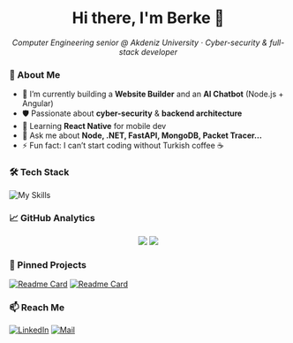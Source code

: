 <!-- Başlığın altındaki GIF/PP yerine kendi resmini ya da GIF'ini ekleyebilirsin -->
<h1 align="center">Hi there, I'm Berke 👋</h1>
<p align="center">
  <em>Computer Engineering senior @ Akdeniz University · Cyber-security & full-stack developer</em>
</p>

### 🚀 About Me  
- 🔭 I’m currently building a **Website Builder** and an **AI Chatbot** (Node.js + Angular)  
- 🛡️ Passionate about **cyber-security** & **backend architecture**  
- 🌱 Learning **React Native** for mobile dev  
- 💬 Ask me about **Node, .NET, FastAPI, MongoDB, Packet Tracer…**  
- ⚡ Fun fact: I can’t start coding without Turkish coffee ☕  

### 🛠️ Tech Stack
![My Skills](https://skillicons.dev/icons?i=js,node,ts,py,java,react,angular,flutter,dotnet,mysql,postgres,mongodb&perline=9)

### 📈 GitHub Analytics
<p align="center">
  <img src="https://github-readme-stats.vercel.app/api?username=berkeerenc&show_icons=true&theme=tokyonight" />
  <img src="https://streak-stats.demolab.com?user=berkeerenc&theme=tokyonight" />
</p>

### 📌 Pinned Projects
<!-- Repo adlarını değiştir -->
[![Readme Card](https://github-readme-stats.vercel.app/api/pin/?username=berkeerenc&repo=WebsiteBuilder&theme=tokyonight)](https://github.com/berkeerenc/WebsiteBuilder)
[![Readme Card](https://github-readme-stats.vercel.app/api/pin/?username=berkeerenc&repo=AI-Chatbot&theme=tokyonight)](https://github.com/berkeerenc/AI-Chatbot)

### 📫 Reach Me
[![LinkedIn](https://img.shields.io/badge/LinkedIn-blue?logo=linkedin&logoColor=white)](https://www.linkedin.com/in/berkeerenc/)
[![Mail](https://img.shields.io/badge/Email-D14836?logo=gmail&logoColor=white)](mailto:berkeerenc@example.com)
